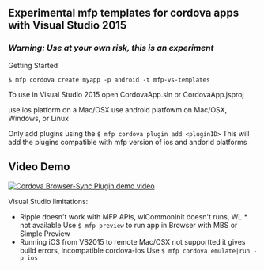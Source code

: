 ##  Experimental mfp templates for cordova apps with Visual Studio 2015


### *Warning: Use at your own risk, this is an experiment*

Getting Started

    $ mfp cordova create myapp -p android -t mfp-vs-templates

To use in Visual Studio 2015 open CordovaApp.sln or CordovaApp.jsproj

use ios platform on a Mac/OSX
use android platfowm on Mac/OSX, Windows, or Linux

Only add plugins using the `$ mfp cordova plugin add <pluginID>`
This will add the plugins compatible with mfp version of ios and andorid platforms

## Video Demo

[![Cordova Browser-Sync Plugin demo video](http://img.youtube.com/vi/JxY6un1hOg4/0.jpg)](http://www.youtube.com/watch?v=JxY6un1hOg4)


Visual Studio limitations:
- Ripple doesn't work with MFP APIs, wlCommonInit doesn't runs, WL.* not available
Use `$ mfp preview` to run app in Browser with MBS or Simple Preview
- Running iOS from VS2015 to remote Mac/OSX not supportted it gives build errors, incompatible cordova-ios
Use `$ mfp cordova emulate|run -p ios` 

